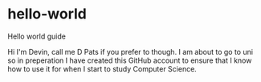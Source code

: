 # hello-world
Hello world guide

Hi I'm Devin, call me D Pats if you prefer to though. I am about to go to uni so in preperation I have created this GitHub account to ensure that I know how to use it for when I start to study Computer Science.
